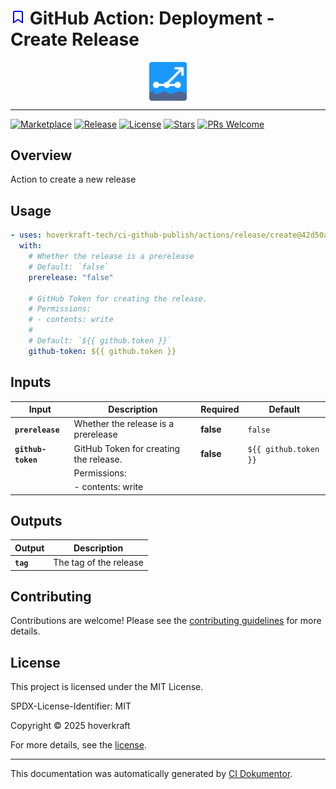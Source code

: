 <!-- header:start -->

# ![Icon](data:image/svg+xml;base64,PHN2ZyB4bWxucz0iaHR0cDovL3d3dy53My5vcmcvMjAwMC9zdmciIHdpZHRoPSIyNCIgaGVpZ2h0PSIyNCIgdmlld0JveD0iMCAwIDI0IDI0IiBmaWxsPSJub25lIiBzdHJva2U9ImN1cnJlbnRDb2xvciIgc3Ryb2tlLXdpZHRoPSIyIiBzdHJva2UtbGluZWNhcD0icm91bmQiIHN0cm9rZS1saW5lam9pbj0icm91bmQiIGNsYXNzPSJmZWF0aGVyIGZlYXRoZXItYm9va21hcmsiIGNvbG9yPSJibHVlIj48cGF0aCBkPSJNMTkgMjFsLTctNS03IDVWNWEyIDIgMCAwIDEgMi0yaDEwYTIgMiAwIDAgMSAyIDJ6Ij48L3BhdGg+PC9zdmc+) GitHub Action: Deployment - Create Release

<div align="center">
  <img src="../../../.github/logo.svg" width="60px" align="center" alt="Deployment - Create Release" />
</div>

---

<!-- header:end -->

<!-- badges:start -->

[![Marketplace](https://img.shields.io/badge/Marketplace-deployment------create--release-blue?logo=github-actions)](https://github.com/marketplace/actions/deployment---create-release)
[![Release](https://img.shields.io/github/v/release/hoverkraft-tech/ci-github-publish)](https://github.com/hoverkraft-tech/ci-github-publish/releases)
[![License](https://img.shields.io/github/license/hoverkraft-tech/ci-github-publish)](http://choosealicense.com/licenses/mit/)
[![Stars](https://img.shields.io/github/stars/hoverkraft-tech/ci-github-publish?style=social)](https://img.shields.io/github/stars/hoverkraft-tech/ci-github-publish?style=social)
[![PRs Welcome](https://img.shields.io/badge/PRs-welcome-brightgreen.svg)](https://github.com/hoverkraft-tech/ci-github-publish/blob/main/CONTRIBUTING.md)

<!-- badges:end -->

<!-- overview:start -->

## Overview

Action to create a new release

<!-- overview:end -->

<!-- usage:start -->

## Usage

```yaml
- uses: hoverkraft-tech/ci-github-publish/actions/release/create@42d50a3461a177557ca3f83b1d927d7c0783c894 # 0.11.2
  with:
    # Whether the release is a prerelease
    # Default: `false`
    prerelease: "false"

    # GitHub Token for creating the release.
    # Permissions:
    # - contents: write
    #
    # Default: `${{ github.token }}`
    github-token: ${{ github.token }}
```

<!-- usage:end -->

<!--
// jscpd:ignore-start
-->

<!-- inputs:start -->

## Inputs

| **Input**          | **Description**                        | **Required** | **Default**           |
| ------------------ | -------------------------------------- | ------------ | --------------------- |
| **`prerelease`**   | Whether the release is a prerelease    | **false**    | `false`               |
| **`github-token`** | GitHub Token for creating the release. | **false**    | `${{ github.token }}` |
|                    | Permissions:                           |              |                       |
|                    | - contents: write                      |              |                       |

<!-- inputs:end -->

<!-- outputs:start -->

## Outputs

| **Output** | **Description**        |
| ---------- | ---------------------- |
| **`tag`**  | The tag of the release |

<!-- outputs:end -->

<!-- secrets:start -->
<!-- secrets:end -->

<!-- examples:start -->
<!-- examples:end -->

<!-- contributing:start -->

## Contributing

Contributions are welcome! Please see the [contributing guidelines](https://github.com/hoverkraft-tech/ci-github-publish/blob/main/CONTRIBUTING.md) for more details.

<!-- contributing:end -->

<!-- security:start -->
<!-- security:end -->

<!-- license:start -->

## License

This project is licensed under the MIT License.

SPDX-License-Identifier: MIT

Copyright © 2025 hoverkraft

For more details, see the [license](http://choosealicense.com/licenses/mit/).

<!-- license:end -->

<!-- generated:start -->

---

This documentation was automatically generated by [CI Dokumentor](https://github.com/hoverkraft-tech/ci-dokumentor).

<!-- generated:end -->

<!--
// jscpd:ignore-end
-->
